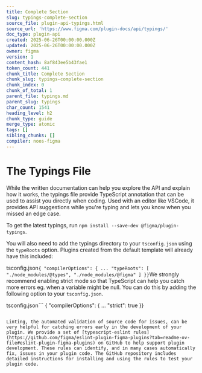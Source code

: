 ```yaml
---
title: Complete Section
slug: typings-complete-section
source_file: plugin-api-typings.html
source_url: 'https://www.figma.com/plugin-docs/api/typings/'
doc_type: plugin-api
created: 2025-06-26T00:00:00.000Z
updated: 2025-06-26T00:00:00.000Z
owner: figma
version: 1
content_hash: 8af843ee5b43fae1
token_count: 441
chunk_title: Complete Section
chunk_slug: typings-complete-section
chunk_index: 0
chunk_of_total: 1
parent_file: typings.md
parent_slug: typings
char_count: 1541
heading_level: h2
chunk_type: guide
merge_type: atomic
tags: []
sibling_chunks: []
compiler: noos-figma
---
```


# The Typings File

While the written documentation can help you explore the API and explain how it works, the typings file provide TypeScript annotation that can be used to assist you directly when coding. Used with an editor like VSCode, it provides API suggestions while you're typing and lets you know when you missed an edge case.

To get the latest typings, run `npm install --save-dev @figma/plugin-typings`.

You will also need to add the typings directory to your `tsconfig.json` using the `typeRoots` option. Plugins created from the default template will already have this included:

tsconfig.json```
{ "compilerOptions": { ... "typeRoots": [ "./node_modules/@types", "./node_modules/@figma" ] }}
```We strongly recommend enabling strict mode so that TypeScript can help you catch more errors eg. when a variable might be null. You can do this by adding the following option to your `tsconfig.json`.

tsconfig.json```
{ "compilerOptions": { ... "strict": true }}
```### Linting for typings

Linting, the automated validation of source code for issues, can be very helpful for catching errors early in the development of your plugin. We provide a set of [typescript-eslint rules](https://github.com/figma/eslint-plugin-figma-plugins?tab=readme-ov-file#eslint-plugin-figma-plugins) on GitHub to help support plugin development. These rules can identify, and in many cases automatically fix, issues in your plugin code. The GitHub repository includes detailed instructions for installing and using the rules to test your plugin code.
